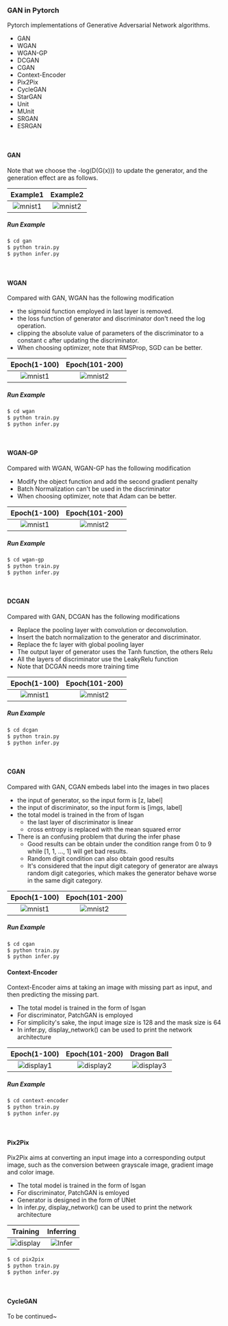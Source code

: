 ### GAN in Pytorch

Pytorch implementations of Generative Adversarial Network algorithms. 

* GAN
* WGAN
* WGAN-GP
* DCGAN
* CGAN
* Context-Encoder
* Pix2Pix
* CycleGAN
* StarGAN
* Unit
* MUnit
* SRGAN
* ESRGAN

&emsp;

#### GAN

Note that we choose the -log(D(G(x))) to update the generator, and the generation effect are as follows.

|             Example1             |             Example2             |
| :------------------------------: | :------------------------------: |
| ![mnist1](gan/images/mnist1.gif) | ![mnist2](gan/images/mnist2.gif) |

##### Run Example

```bash
$ cd gan
$ python train.py
$ python infer.py
```

&emsp;

#### WGAN

Compared with GAN, WGAN has the following modification

* the sigmoid function employed in last layer is removed.
* the loss function of generator and discriminator don't need the log operation.
* clipping the absolute value of  parameters of the discriminator to a constant c after updating the discriminator.
* When choosing optimizer, note that RMSProp, SGD can be better.

|             Epoch(1-100)             |             Epoch(101-200)             |
| :------------------------------: | :------------------------------: |
| ![mnist1](wgan/images/mnist1.gif) | ![mnist2](wgan/images/mnist2.gif) |

##### Run Example

```bash
$ cd wgan
$ python train.py
$ python infer.py
```

&emsp;

#### WGAN-GP

Compared with WGAN, WGAN-GP has the following modification
* Modify the object function and add the second gradient penalty
* Batch Normalization can't be used in the discriminator
* When choosing optimizer, note that Adam can be better.

|             Epoch(1-100)             |             Epoch(101-200)             |
| :------------------------------: | :------------------------------: |
| ![mnist1](wgan-gp/images/mnist1.gif) | ![mnist2](wgan-gp/images/mnist2.gif) |

##### Run Example

```bash
$ cd wgan-gp
$ python train.py
$ python infer.py
```

&emsp;

#### DCGAN
Compared with GAN, DCGAN has the following modifications
* Replace the pooling layer with convolution or deconvolution.
* Insert the batch normalization to the generator and discriminator.
* Replace the fc layer with global pooling layer
* The output layer of generator uses the Tanh function, the others Relu
* All the layers of discriminator use the LeakyRelu function
* Note that DCGAN needs more training time

|             Epoch(1-100)             |             Epoch(101-200)             |
| :------------------------------: | :------------------------------: |
| ![mnist1](dcgan/images/mnist1.gif) | ![mnist2](dcgan/images/mnist2.gif) |

##### Run Example

```bash
$ cd dcgan
$ python train.py
$ python infer.py
```

&emsp;

#### CGAN
Compared with GAN, CGAN embeds label into the images in two places
* the input of generator, so the input form is [z, label]
* the input of discriminator, so the input form is [imgs, label]
* the total model is trained in the from of lsgan
  * the last layer of discriminator is linear
  * cross entropy is replaced with the mean squared error
* There is an confusing problem that during the infer phase
  * Good results can be obtain under the condition range from 0 to 9 while [1, 1, ..., 1] will get bad results.
  * Random digit condition can also obtain good results
  * It's considered that the input digit category of generator are always random digit categories, which makes the generator behave worse in the same digit category.

|             Epoch(1-100)             |             Epoch(101-200)             |
| :------------------------------: | :------------------------------: |
| ![mnist1](cgan/images/mnist1.gif)| ![mnist2](cgan/images/mnist2.gif) |

##### Run Example

```bash
$ cd cgan
$ python train.py
$ python infer.py
```

#### Context-Encoder
Context-Encoder aims at taking an image with missing part as input, and then predicting the missing part.
* The total model is trained in the form of lsgan
* For discriminator, PatchGAN is employed
* For simplicity's sake, the input image size is 128 and the mask size is 64
* In infer.py, display_network() can be used to print the network architecture

|             Epoch(1-100)             |             Epoch(101-200)             |             Dragon Ball             |
| :------------------------------: | :------------------------------: | :------------------------------: |
| ![display1](context-encoder/images/display1.gif)| ![display2](context-encoder/images/display2.gif) | ![display3](context-encoder/images/display3.png) |

##### Run Example

```bash
$ cd context-encoder
$ python train.py
$ python infer.py
```

&emsp;

#### Pix2Pix
Pix2Pix aims at converting an input image into a corresponding output image, such as the conversion between grayscale image, gradient image and color image.
* The total model is trained in the form of lsgan
* For discriminator, PatchGAN is emloyed
* Generator is designed in the form of UNet
* In infer.py, display_network() can be used to print the network architecture

|             Training             |             Inferring             | 
| :------------------------------: | :------------------------------: |
| ![display](pix2pix/images/display1.gif)| ![Infer](pix2pix/images/infer1.png) |

```bash
$ cd pix2pix
$ python train.py
$ python infer.py
```

&emsp;

#### CycleGAN
To be continued~